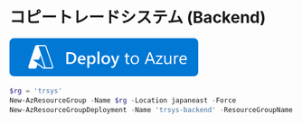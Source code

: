 コピートレードシステム (Backend)
==============================

[![Deploy To Azure](https://raw.githubusercontent.com/Azure/azure-quickstart-templates/master/1-CONTRIBUTION-GUIDE/images/deploytoazure.svg?sanitize=true)](https://portal.azure.com/#create/Microsoft.Template/uri/https%3A%2F%2Fraw.githubusercontent.com%2Fchameleonhead%2Ftrsys%2Fdev%2Fcsharp%2Fazuredeploy.json)


```powershell
$rg = 'trsys'
New-AzResourceGroup -Name $rg -Location japaneast -Force
New-AzResourceGroupDeployment -Name 'trsys-backend' -ResourceGroupName $rg -TemplateFile 'azuredeploy.json' -webSiteName 'trsys' -webServerSku 'F1' -dbAdminName 'trsys' -dbAdminPassword 'P@ssw0rd' -environment 'Production'
```